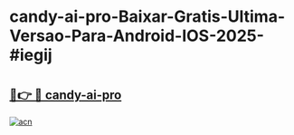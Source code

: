 # candy-ai-pro-Baixar-Gratis-Ultima-Versao-Para-Android-IOS-2025-#iegij

# <h2><a href="https://ainizakaria.my?title=candy-ai-pro&ref=24M">🔗👉 🔴 candy-ai-pro</a></h2>

[![acn](https://github.com/user-attachments/assets/0f9c940e-d8b0-45ae-aac7-cd30a18b3e1c)](https://ainizakaria.my?title=candy-ai-pro&ref=24M)

